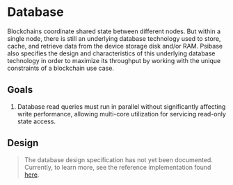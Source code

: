 # Database

Blockchains coordinate shared state between different nodes. But within a single node, there is still an underlying database technology used to store, cache, and retrieve data from the device storage disk and/or RAM. Psibase also specifies the design and characteristics of this underlying database technology in order to maximize its throughput by working with the unique constraints of a blockchain use case. 

## Goals

1. Database read queries must run in parallel without significantly affecting write performance, allowing multi-core utilization for servicing read-only state access.

## Design

> The database design specification has not yet been documented. Currently, to learn more, see the reference implementation found [here](https://github.com/gofractally/psibase/tree/main/libraries/triedent).
